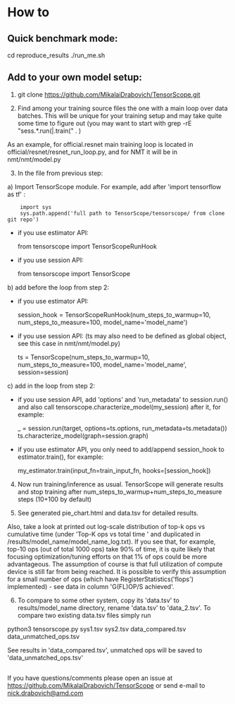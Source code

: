 # How to

## Quick benchmark mode:

cd reproduce_results
./run_me.sh


## Add to your own model setup:

1) git clone https://github.com/MikalaiDrabovich/TensorScope.git

2) Find among your training source files the one with a main loop 
over data batches. This will be unique for your training 
setup and may take quite some time to figure out (you may want to start with 
grep -rE "sess.*\.run\(|\.train\(" . )

As an example, for official.resnet main training loop is located in 
official/resnet/resnet_run_loop.py, and for NMT it will be in nmt/nmt/model.py

3) In the file from previous step:

  a) Import TensorScope module. 
     For example, add after 'import tensorflow as tf' :
          
        import sys
        sys.path.append('full path to TensorScope/tensorscope/ from clone git repo')
      
   - if you use estimator API:
   
        from tensorscope import TensorScopeRunHook
      
   - if you use session API:
   
        from tensorscope import TensorScope    

  b) add before the loop from step 2:
   
   - if you use estimator API:
   
        session_hook = TensorScopeRunHook(num_steps_to_warmup=10,
                                        num_steps_to_measure=100,
                                        model_name='model_name')   
   - if you use session API:
     (ts may also need to be defined as global object, see this case in nmt/nmt/model.py)
      
        ts = TensorScope(num_steps_to_warmup=10,
                       num_steps_to_measure=100,
                       model_name='model_name',
                       session=session)
                         
  c) add in the loop from step 2:
      
   - if you use session API, add 'options' and 'run_metadata' to session.run() and
     also call tensorscope.characterize_model(my_session) after it, for example:
     
        _ = session.run(target,
                      options=ts.options,
                      run_metadata=ts.metadata())  
        ts.characterize_model(graph=session.graph) 
              
   - if you use estimator API, you only need to add/append 
     session_hook to estimator.train(), for example:
        
        my_estimator.train(input_fn=train_input_fn, hooks=[session_hook])


4) Now run training/inference as usual.
TensorScope will generate results and stop training after 
num_steps_to_warmup+num_steps_to_measure steps (10+100 by default)

5) See generated pie_chart.html and data.tsv for detailed results.

Also, take a look at printed out log-scale distribution of top-k ops vs 
cumulative time (under 'Top-K ops vs total time ' and duplicated 
in /results/model_name/model_name_log.txt). If you see that, for example, 
top-10 ops (out of total 1000 ops) take 90% of time, it is quite likely that 
focusing optimization/tuning efforts on that 1% of ops could be more 
advantageous. The assumption of course is that full utilization of 
compute device is still far from being reached. 
It is possible to verify this assumption for a small number of ops 
(which have RegisterStatistics('flops') implemented) - see data 
in column 'G(FL)OP/S achieved'.

6) To compare to some other system, copy its 'data.tsv' to 
results/model_name directory, rename 'data.tsv' to 'data_2.tsv'.
To compare two existing data.tsv files simply run

python3 tensorscope.py sys1.tsv sys2.tsv data_compared.tsv data_unmatched_ops.tsv

See results in 'data_compared.tsv', unmatched ops will be saved
to 'data_unmatched_ops.tsv'

## 

If you have questions/comments please open an issue at 
https://github.com/MikalaiDrabovich/TensorScope or send e-mail to nick.drabovich@amd.com 


